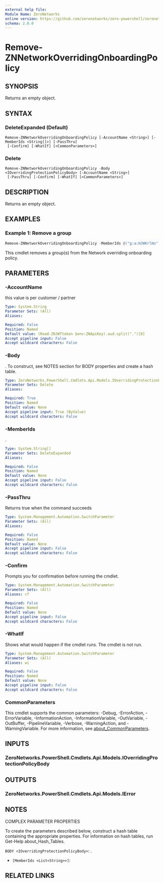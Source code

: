 ```yaml
---
external help file:
Module Name: ZeroNetworks
online version: https://github.com/zeronetworks/zero-powershell/zeronetworks/remove-znnetworkoverridingonboardingpolicy
schema: 2.0.0
---
```


# Remove-ZNNetworkOverridingOnboardingPolicy

## SYNOPSIS
Returns an empty object.

## SYNTAX

### DeleteExpanded (Default)
```
Remove-ZNNetworkOverridingOnboardingPolicy [-AccountName <String>] [-MemberIds <String[]>] [-PassThru]
 [-Confirm] [-WhatIf] [<CommonParameters>]
```

### Delete
```
Remove-ZNNetworkOverridingOnboardingPolicy -Body <IOverridingProtectionPolicyBody> [-AccountName <String>]
 [-PassThru] [-Confirm] [-WhatIf] [<CommonParameters>]
```

## DESCRIPTION
Returns an empty object.

## EXAMPLES

### Example 1: Remove a group
```powershell
Remove-ZNNetworkOverridingOnboardingPolicy -MemberIds @("g:a:HJWKrlHo")
```

This cmdlet removes a group(s) from the Network overriding onboarding policy.

## PARAMETERS

### -AccountName
this value is per customer / partner

```yaml
Type: System.String
Parameter Sets: (All)
Aliases:

Required: False
Position: Named
Default value: (Read-ZNJWTtoken $env:ZNApiKey).aud.split(".")[0]
Accept pipeline input: False
Accept wildcard characters: False
```

### -Body
.
To construct, see NOTES section for BODY properties and create a hash table.

```yaml
Type: ZeroNetworks.PowerShell.Cmdlets.Api.Models.IOverridingProtectionPolicyBody
Parameter Sets: Delete
Aliases:

Required: True
Position: Named
Default value: None
Accept pipeline input: True (ByValue)
Accept wildcard characters: False
```

### -MemberIds
.

```yaml
Type: System.String[]
Parameter Sets: DeleteExpanded
Aliases:

Required: False
Position: Named
Default value: None
Accept pipeline input: False
Accept wildcard characters: False
```

### -PassThru
Returns true when the command succeeds

```yaml
Type: System.Management.Automation.SwitchParameter
Parameter Sets: (All)
Aliases:

Required: False
Position: Named
Default value: None
Accept pipeline input: False
Accept wildcard characters: False
```

### -Confirm
Prompts you for confirmation before running the cmdlet.

```yaml
Type: System.Management.Automation.SwitchParameter
Parameter Sets: (All)
Aliases: cf

Required: False
Position: Named
Default value: None
Accept pipeline input: False
Accept wildcard characters: False
```

### -WhatIf
Shows what would happen if the cmdlet runs.
The cmdlet is not run.

```yaml
Type: System.Management.Automation.SwitchParameter
Parameter Sets: (All)
Aliases: wi

Required: False
Position: Named
Default value: None
Accept pipeline input: False
Accept wildcard characters: False
```

### CommonParameters
This cmdlet supports the common parameters: -Debug, -ErrorAction, -ErrorVariable, -InformationAction, -InformationVariable, -OutVariable, -OutBuffer, -PipelineVariable, -Verbose, -WarningAction, and -WarningVariable. For more information, see [about_CommonParameters](http://go.microsoft.com/fwlink/?LinkID=113216).

## INPUTS

### ZeroNetworks.PowerShell.Cmdlets.Api.Models.IOverridingProtectionPolicyBody

## OUTPUTS

### ZeroNetworks.PowerShell.Cmdlets.Api.Models.IError

## NOTES

COMPLEX PARAMETER PROPERTIES

To create the parameters described below, construct a hash table containing the appropriate properties. For information on hash tables, run Get-Help about_Hash_Tables.


`BODY <IOverridingProtectionPolicyBody>`: .
  - `[MemberIds <List<String>>]`: 

## RELATED LINKS

